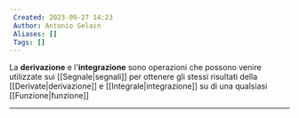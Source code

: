```yaml
---
 Created: 2023-09-27 14:23
 Author: Antonio Gelain
 Aliases: []
 Tags: []
---
```


La **derivazione** e l'**integrazione** sono operazioni che possono venire utilizzate sui [[Segnale|segnali]] per ottenere gli stessi risultati della [[Derivate|derivazione]] e [[Integrale|integrazione]] su di una qualsiasi [[Funzione|funzione]]

---

